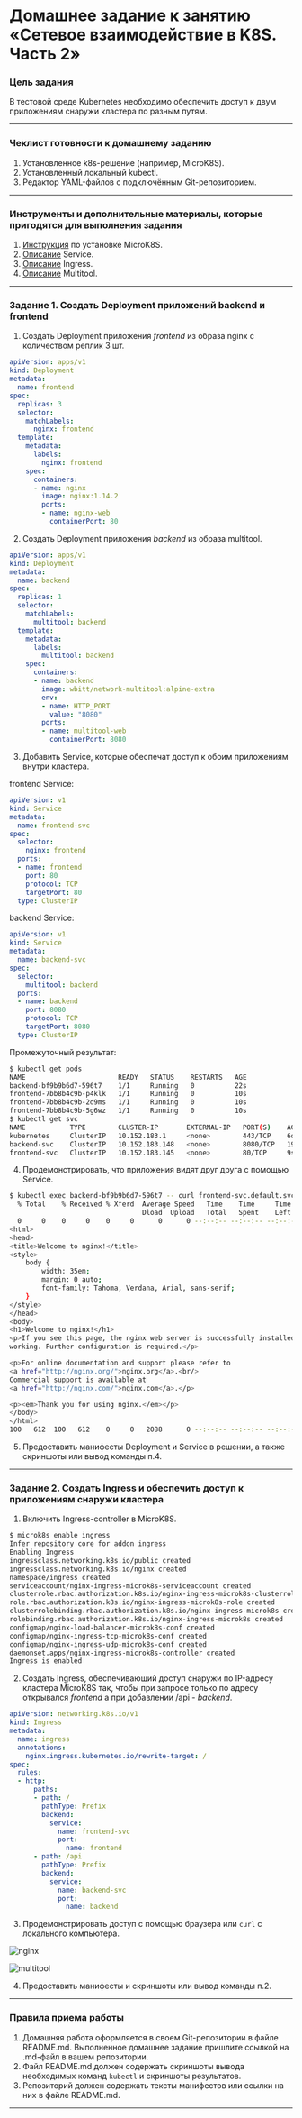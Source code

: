 # Домашнее задание к занятию «Сетевое взаимодействие в K8S. Часть 2»

### Цель задания

В тестовой среде Kubernetes необходимо обеспечить доступ к двум приложениям снаружи кластера по разным путям.

------

### Чеклист готовности к домашнему заданию

1. Установленное k8s-решение (например, MicroK8S).
2. Установленный локальный kubectl.
3. Редактор YAML-файлов с подключённым Git-репозиторием.

------

### Инструменты и дополнительные материалы, которые пригодятся для выполнения задания

1. [Инструкция](https://microk8s.io/docs/getting-started) по установке MicroK8S.
2. [Описание](https://kubernetes.io/docs/concepts/services-networking/service/) Service.
3. [Описание](https://kubernetes.io/docs/concepts/services-networking/ingress/) Ingress.
4. [Описание](https://github.com/wbitt/Network-MultiTool) Multitool.

------

### Задание 1. Создать Deployment приложений backend и frontend

1. Создать Deployment приложения _frontend_ из образа nginx с количеством реплик 3 шт.

```yaml
apiVersion: apps/v1
kind: Deployment
metadata:
  name: frontend
spec:
  replicas: 3
  selector:
    matchLabels:
      nginx: frontend
  template:
    metadata:
      labels:
        nginx: frontend
    spec:
      containers:
      - name: nginx
        image: nginx:1.14.2
        ports:
        - name: nginx-web
          containerPort: 80
```

2. Создать Deployment приложения _backend_ из образа multitool.

```yaml
apiVersion: apps/v1
kind: Deployment
metadata:
  name: backend
spec:
  replicas: 1
  selector:
    matchLabels:
      multitool: backend
  template:
    metadata:
      labels:
        multitool: backend
    spec:
      containers:
      - name: backend
        image: wbitt/network-multitool:alpine-extra
        env:
        - name: HTTP_PORT
          value: "8080"
        ports:
        - name: multitool-web          
          containerPort: 8080
```

3. Добавить Service, которые обеспечат доступ к обоим приложениям внутри кластера. 

frontend Service:
```yaml
apiVersion: v1
kind: Service
metadata:
  name: frontend-svc
spec:
  selector:
    nginx: frontend
  ports:
  - name: frontend
    port: 80
    protocol: TCP
    targetPort: 80
  type: ClusterIP
```

backend Service:
```yaml
apiVersion: v1
kind: Service
metadata:
  name: backend-svc
spec:
  selector:
    multitool: backend
  ports:
  - name: backend
    port: 8080
    protocol: TCP
    targetPort: 8080
  type: ClusterIP
```

Промежуточный результат:
```bash
$ kubectl get pods
NAME                       READY   STATUS    RESTARTS   AGE
backend-bf9b9b6d7-596t7    1/1     Running   0          22s
frontend-7bb8b4c9b-p4klk   1/1     Running   0          10s
frontend-7bb8b4c9b-2d9ms   1/1     Running   0          10s
frontend-7bb8b4c9b-5g6wz   1/1     Running   0          10s
$ kubectl get svc
NAME           TYPE        CLUSTER-IP       EXTERNAL-IP   PORT(S)    AGE
kubernetes     ClusterIP   10.152.183.1     <none>        443/TCP    6d23h
backend-svc    ClusterIP   10.152.183.148   <none>        8080/TCP   19s
frontend-svc   ClusterIP   10.152.183.145   <none>        80/TCP     9s
```

4. Продемонстрировать, что приложения видят друг друга с помощью Service.

```bash
$ kubectl exec backend-bf9b9b6d7-596t7 -- curl frontend-svc.default.svc.cluster.local
  % Total    % Received % Xferd  Average Speed   Time    Time     Time  Current
                                 Dload  Upload   Total   Spent    Left  Speed
  0     0    0     0    0     0      0      0 --:--:-- --:--:-- --:--:--     0<!DOCTYPE html>
<html>
<head>
<title>Welcome to nginx!</title>
<style>
    body {
        width: 35em;
        margin: 0 auto;
        font-family: Tahoma, Verdana, Arial, sans-serif;
    }
</style>
</head>
<body>
<h1>Welcome to nginx!</h1>
<p>If you see this page, the nginx web server is successfully installed and
working. Further configuration is required.</p>

<p>For online documentation and support please refer to
<a href="http://nginx.org/">nginx.org</a>.<br/>
Commercial support is available at
<a href="http://nginx.com/">nginx.com</a>.</p>

<p><em>Thank you for using nginx.</em></p>
</body>
</html>
100   612  100   612    0     0   2088      0 --:--:-- --:--:-- --:--:--  2095
```

5. Предоставить манифесты Deployment и Service в решении, а также скриншоты или вывод команды п.4.

------

### Задание 2. Создать Ingress и обеспечить доступ к приложениям снаружи кластера

1. Включить Ingress-controller в MicroK8S.

```bash
$ microk8s enable ingress
Infer repository core for addon ingress
Enabling Ingress
ingressclass.networking.k8s.io/public created
ingressclass.networking.k8s.io/nginx created
namespace/ingress created
serviceaccount/nginx-ingress-microk8s-serviceaccount created
clusterrole.rbac.authorization.k8s.io/nginx-ingress-microk8s-clusterrole created
role.rbac.authorization.k8s.io/nginx-ingress-microk8s-role created
clusterrolebinding.rbac.authorization.k8s.io/nginx-ingress-microk8s created
rolebinding.rbac.authorization.k8s.io/nginx-ingress-microk8s created
configmap/nginx-load-balancer-microk8s-conf created
configmap/nginx-ingress-tcp-microk8s-conf created
configmap/nginx-ingress-udp-microk8s-conf created
daemonset.apps/nginx-ingress-microk8s-controller created
Ingress is enabled
```

2. Создать Ingress, обеспечивающий доступ снаружи по IP-адресу кластера MicroK8S так, чтобы при запросе только по адресу открывался _frontend_ а при добавлении /api - _backend_.

```yaml
apiVersion: networking.k8s.io/v1
kind: Ingress
metadata:
  name: ingress
  annotations:
    nginx.ingress.kubernetes.io/rewrite-target: /
spec:
  rules:
  - http:
      paths:
      - path: /
        pathType: Prefix
        backend:
          service:
            name: frontend-svc
            port:
              name: frontend
      - path: /api
        pathType: Prefix
        backend:
          service:
            name: backend-svc
            port:
              name: backend
```

3. Продемонстрировать доступ с помощью браузера или `curl` с локального компьютера.

![nginx](./media/nginx.png)

![multitool](./media/multitool.png)

4. Предоставить манифесты и скриншоты или вывод команды п.2.

------

### Правила приема работы

1. Домашняя работа оформляется в своем Git-репозитории в файле README.md. Выполненное домашнее задание пришлите ссылкой на .md-файл в вашем репозитории.
2. Файл README.md должен содержать скриншоты вывода необходимых команд `kubectl` и скриншоты результатов.
3. Репозиторий должен содержать тексты манифестов или ссылки на них в файле README.md.

------

